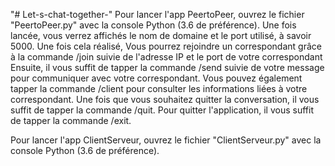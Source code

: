 "# Let-s-chat-together-" 
Pour lancer l'app PeertoPeer, ouvrez le fichier "PeertoPeer.py" avec la console Python (3.6 de préférence).
Une fois lancée, vous verrez affichés le nom de domaine et le port utilisé, à savoir 5000.
Une fois cela réalisé, Vous pourrez rejoindre un correspondant grâce à la commande /join suivie de l'adresse IP et le port de votre correspondant
Ensuite, il vous suffit de tapper la commande /send suivie de votre message pour communiquer avec votre correspondant.
Vous pouvez également tapper la commande /client pour consulter les informations liées à votre correspondant.
Une fois que vous souhaitez quitter la conversation, il vous suffit de tapper la commande /quit.
Pour quitter l'application, il vous suffit de tapper la commande /exit.

Pour lancer l'app ClientServeur, ouvrez le fichier "ClientServeur.py" avec la console Python (3.6 de préférence).
